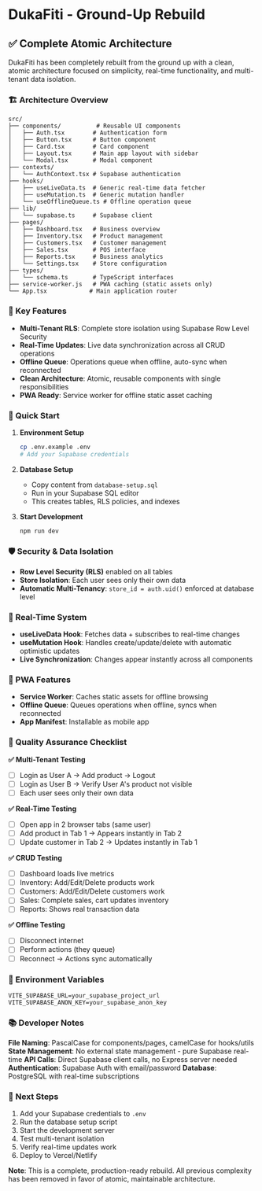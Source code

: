 # DukaFiti - Ground-Up Rebuild

## ✅ Complete Atomic Architecture

DukaFiti has been completely rebuilt from the ground up with a clean, atomic architecture focused on simplicity, real-time functionality, and multi-tenant data isolation.

### 🏗️ Architecture Overview

```
src/
├── components/          # Reusable UI components
│   ├── Auth.tsx        # Authentication form
│   ├── Button.tsx      # Button component
│   ├── Card.tsx        # Card component
│   ├── Layout.tsx      # Main app layout with sidebar
│   └── Modal.tsx       # Modal component
├── contexts/
│   └── AuthContext.tsx # Supabase authentication
├── hooks/
│   ├── useLiveData.ts  # Generic real-time data fetcher
│   ├── useMutation.ts  # Generic mutation handler
│   └── useOfflineQueue.ts # Offline operation queue
├── lib/
│   └── supabase.ts     # Supabase client
├── pages/
│   ├── Dashboard.tsx   # Business overview
│   ├── Inventory.tsx   # Product management
│   ├── Customers.tsx   # Customer management
│   ├── Sales.tsx       # POS interface
│   ├── Reports.tsx     # Business analytics
│   └── Settings.tsx    # Store configuration
├── types/
│   └── schema.ts       # TypeScript interfaces
├── service-worker.js   # PWA caching (static assets only)
└── App.tsx            # Main application router
```

### 🔑 Key Features

- **Multi-Tenant RLS**: Complete store isolation using Supabase Row Level Security
- **Real-Time Updates**: Live data synchronization across all CRUD operations
- **Offline Queue**: Operations queue when offline, auto-sync when reconnected
- **Clean Architecture**: Atomic, reusable components with single responsibilities
- **PWA Ready**: Service worker for offline static asset caching

### 🚀 Quick Start

1. **Environment Setup**
   ```bash
   cp .env.example .env
   # Add your Supabase credentials
   ```

2. **Database Setup**
   - Copy content from `database-setup.sql`
   - Run in your Supabase SQL editor
   - This creates tables, RLS policies, and indexes

3. **Start Development**
   ```bash
   npm run dev
   ```

### 🛡️ Security & Data Isolation

- **Row Level Security (RLS)** enabled on all tables
- **Store Isolation**: Each user sees only their own data
- **Automatic Multi-Tenancy**: `store_id = auth.uid()` enforced at database level

### 🔄 Real-Time System

- **useLiveData Hook**: Fetches data + subscribes to real-time changes
- **useMutation Hook**: Handles create/update/delete with automatic optimistic updates
- **Live Synchronization**: Changes appear instantly across all components

### 📱 PWA Features

- **Service Worker**: Caches static assets for offline browsing
- **Offline Queue**: Queues operations when offline, syncs when reconnected
- **App Manifest**: Installable as mobile app

### 🧪 Quality Assurance Checklist

**✅ Multi-Tenant Testing**
- [ ] Login as User A → Add product → Logout
- [ ] Login as User B → Verify User A's product not visible
- [ ] Each user sees only their own data

**✅ Real-Time Testing**
- [ ] Open app in 2 browser tabs (same user)
- [ ] Add product in Tab 1 → Appears instantly in Tab 2
- [ ] Update customer in Tab 2 → Updates instantly in Tab 1

**✅ CRUD Testing**
- [ ] Dashboard loads live metrics
- [ ] Inventory: Add/Edit/Delete products work
- [ ] Customers: Add/Edit/Delete customers work
- [ ] Sales: Complete sales, cart updates inventory
- [ ] Reports: Shows real transaction data

**✅ Offline Testing**
- [ ] Disconnect internet
- [ ] Perform actions (they queue)
- [ ] Reconnect → Actions sync automatically

### 🔧 Environment Variables

```env
VITE_SUPABASE_URL=your_supabase_project_url
VITE_SUPABASE_ANON_KEY=your_supabase_anon_key
```

### 📚 Developer Notes

**File Naming**: PascalCase for components/pages, camelCase for hooks/utils
**State Management**: No external state management - pure Supabase real-time
**API Calls**: Direct Supabase client calls, no Express server needed
**Authentication**: Supabase Auth with email/password
**Database**: PostgreSQL with real-time subscriptions

### 🎯 Next Steps

1. Add your Supabase credentials to `.env`
2. Run the database setup script
3. Start the development server
4. Test multi-tenant isolation
5. Verify real-time updates work
6. Deploy to Vercel/Netlify

**Note**: This is a complete, production-ready rebuild. All previous complexity has been removed in favor of atomic, maintainable architecture.